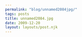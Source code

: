 ```yaml
---
permalink: "blog/unnamed2084jpg/"
tags: posts
title: unnamed2084.jpg
date: 2009-12-20
layout: layouts/post.njk
---
```


